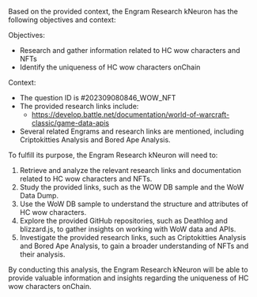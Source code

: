 Based on the provided context, the Engram Research kNeuron has the following objectives and context:

Objectives:
- Research and gather information related to HC wow characters and NFTs
- Identify the uniqueness of HC wow characters onChain

Context:
- The question ID is #202309080846_WOW_NFT
- The provided research links include:
  - https://develop.battle.net/documentation/world-of-warcraft-classic/game-data-apis
- Several related Engrams and research links are mentioned, including Criptokitties Analysis and Bored Ape Analysis.

To fulfill its purpose, the Engram Research kNeuron will need to:
1. Retrieve and analyze the relevant research links and documentation related to HC wow characters and NFTs.
2. Study the provided links, such as the WOW DB sample and the WoW Data Dump.
3. Use the WoW DB sample to understand the structure and attributes of HC wow characters.
4. Explore the provided GitHub repositories, such as Deathlog and blizzard.js, to gather insights on working with WoW data and APIs.
5. Investigate the provided research links, such as Criptokitties Analysis and Bored Ape Analysis, to gain a broader understanding of NFTs and their analysis.

By conducting this analysis, the Engram Research kNeuron will be able to provide valuable information and insights regarding the uniqueness of HC wow characters onChain.